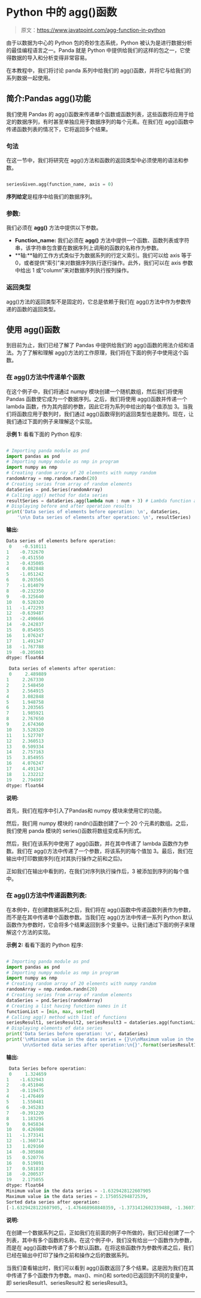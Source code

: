 # Python 中的 agg()函数

> 原文：<https://www.javatpoint.com/agg-function-in-python>

由于以数据为中心的 Python 包的奇妙生态系统，Python 被认为是进行数据分析的最佳编程语言之一。Panda 就是 Python 中提供给我们的这样的包之一，它使得数据的导入和分析变得非常容易。

在本教程中，我们将讨论 panda 系列中给我们的 agg()函数，并将它与给我们的系列数据一起使用。

## 简介:Pandas agg()功能

我们使用 Pandas 的 agg()函数来传递单个函数或函数列表，这些函数将应用于给定的数据序列，有时甚至单独应用于数据序列的每个元素。在我们在 agg()函数中传递函数列表的情况下，它将返回多个结果。

### 句法

在这一节中，我们将研究在 agg()方法和函数的返回类型中必须使用的语法和参数。

```py

seriesGiven.agg(function_name, axis = 0)

```

**序列给定**是程序中给我们的数据序列。

### 参数:

我们必须在 **agg()** 方法中提供以下参数。

*   **Function_name:** 我们必须在 **agg()** 方法中提供一个函数、函数列表或字符串，该字符串包含要在数据序列上调用的函数的名称作为参数。
*   **轴:**轴的工作方式类似于为数据系列的行定义索引。我们可以给 axis 等于 0，或者提供“索引”来对数据序列执行逐行操作。此外，我们可以在 axis 参数中给出 1 或“column”来对数据序列执行按列操作。

### 返回类型

agg()方法的返回类型不是固定的，它总是依赖于我们在 agg()方法中作为参数传递的函数的返回类型。

## 使用 agg()函数

到目前为止，我们已经了解了 Pandas 中提供给我们的 agg()函数的用法介绍和语法。为了了解和理解 agg()方法的工作原理，我们将在下面的例子中使用这个函数。

### 在 agg()方法中传递单个函数

在这个例子中，我们将通过 numpy 模块创建一个随机数组，然后我们将使用 Pandas 函数使它成为一个数据序列。之后，我们将使用 agg()函数并传递一个 lambda 函数，作为其内部的参数，因此它将为系列中给出的每个值添加 3。当我们将函数应用于数列时，我们通过 agg()函数得到的返回类型也是数列。现在，让我们通过下面的例子来理解这个实现。

**示例 1:** 看看下面的 Python 程序:

```py

# Importing panda module as pnd
import pandas as pnd 
# Importing numpy module as nmp in program
import numpy as nmp 
# Creating random array of 20 elements with numpy random
randomArray = nmp.random.randn(20) 
# Creating series from array of random elements
dataSeries = pnd.Series(randomArray) 
# Calling agg() method for data series
resultSeries = dataSeries.agg(lambda num : num + 3) # Lambda function as an argument 
# Displaying before and after operation results
print('Data series of elements before operation: \n', dataSeries, 
    '\n\n Data series of elements after operation: \n', resultSeries)

```

**输出:**

```py
Data series of elements before operation: 
 0    -0.510111
1    -0.732670
2    -0.451550
3    -0.435085
4     0.082848
5    -1.051242
6     0.203565
7    -1.014079
8    -0.232350
9    -0.325640
10    0.528320
11   -1.472293
12   -0.639487
13   -2.490666
14   -0.242837
15    0.854955
16    1.076247
17    1.491347
18   -1.767788
19   -0.205003
dtype: float64 

 Data series of elements after operation: 
 0     2.489889
1     2.267330
2     2.548450
3     2.564915
4     3.082848
5     1.948758
6     3.203565
7     1.985921
8     2.767650
9     2.674360
10    3.528320
11    1.527707
12    2.360513
13    0.509334
14    2.757163
15    3.854955
16    4.076247
17    4.491347
18    1.232212
19    2.794997
dtype: float64    

```

**说明:**

首先，我们在程序中引入了Pandas和 numpy 模块来使用它的功能。

然后，我们用 numpy 模块的 randn()函数创建了一个 20 个元素的数组。之后，我们使用 panda 模块的 series()函数将数组变成系列形式。

然后，我们在该系列中使用了 agg()函数，并在其中传递了 lambda 函数作为参数。我们在 agg()方法中传递了一个参数，将该系列的每个值加 3。最后，我们在输出中打印数据序列(在对其执行操作之前和之后)。

正如我们在输出中看到的，在我们对序列执行操作后，3 被添加到序列的每个值中。

### 在 agg()方法中传递函数列表:

在本例中，在创建数据系列之后，我们将在 agg()函数中传递函数列表作为参数，而不是在其中传递单个函数参数。当我们在 agg()方法中传递一系列 Python 默认函数作为参数时，它会将多个结果返回到多个变量中。让我们通过下面的例子来理解这个方法的实现。

**示例 2:** 看看下面的 Python 程序:

```py

# Importing panda module as pnd
import pandas as pnd 
# Importing numpy module as nmp in program
import numpy as nmp 
# Creating random array of 20 elements with numpy random
randomArray = nmp.random.randn(20) 
# Creating series from array of random elements
dataSeries = pnd.Series(randomArray) 
# Creating a list having function names in it
functionList = [min, max, sorted] 
# Calling agg() method with list of functions 
seriesResult1, seriesResult2, seriesResult3 = dataSeries.agg(functionList)  
# Displaying elements of data series
print('Data Series before operation: \n', dataSeries) 
print('\nMinimum value in the data series = {}\n\nMaximum value in the data series = {},\
      \n\nSorted data series after operation:\n{}'.format(seriesResult1, seriesResult2, seriesResult3)) 

```

**输出:**

```py
 Data Series before operation: 
 0     1.324659
1    -1.632943
2    -0.451046
3    -0.119475
4    -1.476469
5     1.550481
6    -0.345283
7    -0.391220
8     1.183295
9     0.945834
10    0.426908
11   -1.373141
12   -1.360714
13    1.029160
14   -0.305868
15    0.520776
16    0.519891
17    0.581810
18   -0.200537
19    2.175055
dtype: float64
Minimum value in the data series = -1.6329428122607905
Maximum value in the data series = 2.175055294872539,      
Sorted data series after operation:
[-1.6329428122607905, -1.476468968840359, -1.3731412602339488, -1.3607141137838996, -0.45104603430414114, -0.3912204479169106, -0.34528253055365704, -0.3058683242351637, -0.20053665016862435, -0.1194753076622943, 0.4269084920204909, 0.519891496565306, 0.5207757216248261, 0.5818098237803292, 0.9458337130436504, 1.02915996695176, 1.1832945335240084, 1.324659481096391, 1.5504805147479754, 2.175055294872539]

```

**说明:**

在创建一个数据系列之后，正如我们在前面的例子中所做的，我们已经创建了一个列表，其中有多个函数的名称。在这个例子中，我们没有给出一个函数作为参数，而是在 agg()函数中传递了多个默认函数。在将这些函数作为参数传递之后，我们已经在输出中打印了操作之前和操作之后的数据系列。

当我们查看输出时，我们可以看到 agg()函数返回了多个结果。这是因为我们在其中传递了多个函数作为参数。max()、min()和 sorted()已返回到不同的变量中，即 seriesResult1、seriesResult2 和 seriesResult3。

* * *